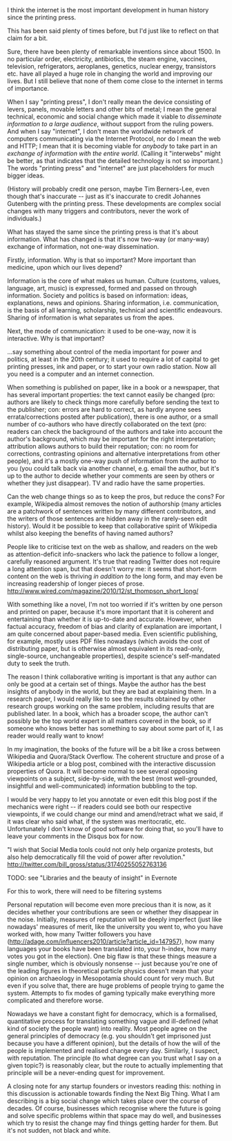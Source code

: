 I think the internet is the most important development in human history since the printing press.

This has been said plenty of times before, but I'd just like to reflect on that claim for a bit.

Sure, there have been plenty of remarkable inventions since about 1500. In no particular order,
electricity, antibiotics, the steam engine, vaccines, television, refrigerators, aeroplanes,
genetics, nuclear energy, transistors etc. have all played a huge role in changing the world and
improving our lives. But I still believe that none of them come close to the internet in terms of
importance.

When I say "printing press", I don't really mean the device consisting of levers, panels, movable
letters and other bits of metal; I mean the general technical, economic and social change which
made it viable to *disseminate information to a large audience*, without support from the ruling
powers. And when I say "internet", I don't mean the worldwide network of computers communicating
via the Internet Protocol, nor do I mean the web and HTTP; I mean that it is becoming viable for
*anybody* to take part in an *exchange of information with the entire world*. (Calling it
"interwebs" might be better, as that indicates that the detailed technology is not so important.)
The words "printing press" and "internet" are just placeholders for much bigger ideas.

(History will probably credit one person, maybe Tim Berners-Lee, even though that's inaccurate --
just as it's inaccurate to credit Johannes Gutenberg with the printing press. These developments
are complex social changes with many triggers and contributors, never the work of individuals.)

What has stayed the same since the printing press is that it's about information. What has changed
is that it's now two-way (or many-way) exchange of information, not one-way dissemination.

Firstly, information. Why is that so important? More important than medicine, upon which our lives
depend?

Information is the core of what makes us human. Culture (customs, values, language, art, music) is
expressed, formed and passed on through information. Society and politics is based on information:
ideas, explanations, news and opinions. Sharing information, i.e. communication, is the basis of
all learning, scholarship, technical and scientific endeavours. Sharing of information is what
separates us from the apes.

Next, the mode of communication: it used to be one-way, now it is interactive. Why is that
important?

...say something about control of the media important for power and politics, at least in the 20th
century; it used to require a lot of capital to get printing presses, ink and paper, or to start
your own radio station. Now all you need is a computer and an internet connection.

When something is published on paper, like in a book or a newspaper, that has several important
properties: the text cannot easily be changed (pro: authors are likely to check things more
carefully before sending the text to the publisher; con: errors are hard to correct, as hardly
anyone sees errata/corrections posted after publication), there is one author, or a small number
of co-authors who have directly collaborated on the text (pro: readers can check the background of
the authors and take into account the author's background, which may be important for the right
interpretation; attribution allows authors to build their reputation; con: no room for
corrections, contrasting opinions and alternative interpretations from other people), and it's a
mostly one-way push of information from the author to you (you could talk back via another
channel, e.g. email the author, but it's up to the author to decide whether your comments are seen
by others or whether they just disappear). TV and radio have the same properties.

Can the web change things so as to keep the pros, but reduce the cons? For example, Wikipedia
almost removes the notion of authorship (many articles are a patchwork of sentences written by
many different contributors, and the writers of those sentences are hidden away in the rarely-seen
edit history). Would it be possible to keep that collaborative spirit of Wikipedia whilst also
keeping the benefits of having named authors?

People like to criticise text on the web as shallow, and readers on the web as attention-deficit
info-snackers who lack the patience to follow a longer, carefully reasoned argument. It's true
that reading Twitter does not require a long attention span, but that doesn't worry me: it seems
that short-form content on the web is thriving *in addition to* the long form, and may even be
increasing readership of longer pieces of prose.
http://www.wired.com/magazine/2010/12/st_thompson_short_long/

With something like a novel, I'm not too worried if it's written by one person and printed on
paper, because it's more important that it is coherent and entertaining than whether it is
up-to-date and accurate. However, when factual accuracy, freedom of bias and clarity of
explanation are important, I am quite concerned about paper-based media. Even scientific
publishing, for example, mostly uses PDF files nowadays (which avoids the cost of distributing
paper, but is otherwise almost equivalent in its read-only, single-source, unchangeable
properties), despite science's self-mandated duty to seek the truth.

The reason I think collaborative writing is important is that any author can only be good at a
certain set of things. Maybe the author has the best insights of anybody in the world, but they
are bad at explaining them. In a research paper, I would really like to see the results obtained
by other research groups working on the same problem, including results that are published later.
In a book, which has a broader scope, the author can't possibly be the top world expert in all
matters covered in the book, so if someone who knows better has something to say about some part
of it, I as reader would really want to know!

In my imagination, the books of the future will be a bit like a cross between Wikipedia and
Quora/Stack Overflow. The coherent structure and prose of a Wikipedia article or a blog post,
combined with the interactive discussion properties of Quora. It will become normal to see several
opposing viewpoints on a subject, side-by-side, with the best (most well-grounded, insightful and
well-communicated) information bubbling to the top.

I would be very happy to let you annotate or even edit this blog post if the mechanics were right
-- if readers could see both our respective viewpoints, if we could change our mind and
amend/retract what we said, if it was clear who said what, if the system was meritocratic, etc.
Unfortunately I don't know of good software for doing that, so you'll have to leave your comments
in the Disqus box for now.


"I wish that Social Media tools could not only help organize protests, but also help
democratically fill the void of power after revolution."
http://twitter.com/bill_gross/status/31740255052763136

TODO: see "Libraries and the beauty of insight" in Evernote

For this to work, there will need to be filtering systems

Personal reputation will become even more precious than it is now, as it decides whether your
contributions are seen or whether they disappear in the noise. Initially, measures of reputation
will be deeply imperfect (just like nowadays' measures of merit, like the university you went to,
who you have worked with, how many Twitter followers you have
(http://adage.com/influencers2010/article?article_id=147957), how many languages your books have
been translated into, your h-index, how many votes you got in the election). One big flaw is that
these things measure a single number, which is obviously nonsense -- just because you're one of
the leading figures in theoretical particle physics doesn't mean that your opinion on archaeology
in Mesopotamia should count for very much. But even if you solve that, there are huge problems of
people trying to game the system. Attempts to fix modes of gaming typically make everything more
complicated and therefore worse.

Nowadays we have a constant fight for democracy, which is a formalised, quantitative process for
translating something vague and ill-defined (what kind of society the people want) into reality.
Most people agree on the general principles of democracy (e.g. you shouldn't get imprisoned just
because you have a different opinion), but the details of how the will of the people is
implemented and realised change every day. Similarly, I suspect, with reputation. The principle
(to what degree can you trust what I say on a given topic?) is reasonably clear, but the route to
actually implementing that principle will be a never-ending quest for improvement.

A closing note for any startup founders or investors reading this: nothing in this discussion is
actionable towards finding the Next Big Thing. What I am describing is a big social change which
takes place over the course of decades. Of course, businesses which recognise where the future is
going and solve specific problems within that space may do well, and businesses which try to
resist the change may find things getting harder for them. But it's not sudden, not black and
white.
